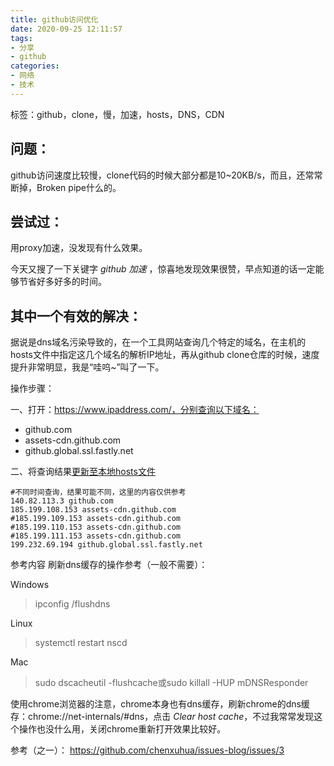 ```yaml
---
title: github访问优化
date: 2020-09-25 12:11:57
tags:
- 分享
- github
categories:
- 网络
- 技术
---
```


标签：github，clone，慢，加速，hosts，DNS，CDN

## 问题：
github访问速度比较慢，clone代码的时候大部分都是10~20KB/s，而且，还常常断掉，Broken pipe什么的。

## 尝试过：
用proxy加速，没发现有什么效果。

今天又搜了一下关键字 *github* *加速* ，惊喜地发现效果很赞，早点知道的话一定能够节省好多好多的时间。

## 其中一个有效的解决：
据说是dns域名污染导致的，在一个工具网站查询几个特定的域名，在主机的hosts文件中指定这几个域名的解析IP地址，再从github clone仓库的时候，速度提升非常明显，我是“哇呜~”叫了一下。

操作步骤：

一、打开：https://www.ipaddress.com/，分别查询以下域名：
* github.com
* assets-cdn.github.com
* github.global.ssl.fastly.net

二、将查询结果[更新至本地hosts文件](https://www.baidu.com/s?wd=如何修改hosts文件)
~~~
#不同时间查询，结果可能不同，这里的内容仅供参考
140.82.113.3 github.com
185.199.108.153 assets-cdn.github.com
#185.199.109.153 assets-cdn.github.com
#185.199.110.153 assets-cdn.github.com
#185.199.111.153 assets-cdn.github.com
199.232.69.194 github.global.ssl.fastly.net
~~~

参考内容
刷新dns缓存的操作参考（一般不需要）：

Windows
> ipconfig /flushdns

Linux
> systemctl restart nscd

Mac
> sudo dscacheutil -flushcache或sudo killall -HUP mDNSResponder

使用chrome浏览器的注意，chrome本身也有dns缓存，刷新chrome的dns缓存：chrome://net-internals/#dns，点击 *Clear host cache*，不过我常常发现这个操作也没什么用，关闭chrome重新打开效果比较好。


参考（之一）：
https://github.com/chenxuhua/issues-blog/issues/3
